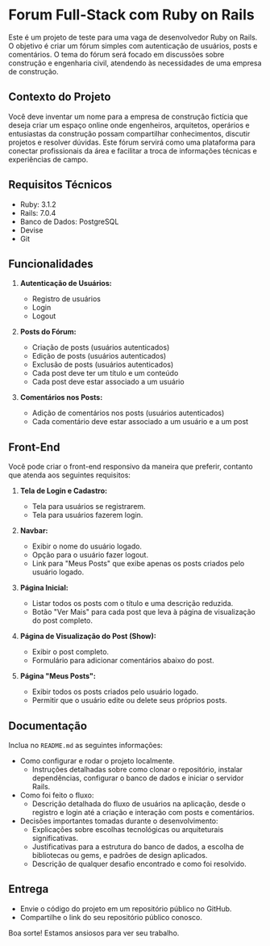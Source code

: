 # Forum Full-Stack com Ruby on Rails

Este é um projeto de teste para uma vaga de desenvolvedor Ruby on Rails. O objetivo é criar um fórum simples com autenticação de usuários, posts e comentários. O tema do fórum será focado em discussões sobre construção e engenharia civil, atendendo às necessidades de uma empresa de construção.

## Contexto do Projeto

Você deve inventar um nome para a empresa de construção fictícia que deseja criar um espaço online onde engenheiros, arquitetos, operários e entusiastas da construção possam compartilhar conhecimentos, discutir projetos e resolver dúvidas. Este fórum servirá como uma plataforma para conectar profissionais da área e facilitar a troca de informações técnicas e experiências de campo.

## Requisitos Técnicos

- Ruby: 3.1.2
- Rails: 7.0.4
- Banco de Dados: PostgreSQL
- Devise
- Git

## Funcionalidades

1. **Autenticação de Usuários:**
   - Registro de usuários
   - Login
   - Logout

2. **Posts do Fórum:**
   - Criação de posts (usuários autenticados)
   - Edição de posts (usuários autenticados)
   - Exclusão de posts (usuários autenticados)
   - Cada post deve ter um título e um conteúdo
   - Cada post deve estar associado a um usuário

3. **Comentários nos Posts:**
   - Adição de comentários nos posts (usuários autenticados)
   - Cada comentário deve estar associado a um usuário e a um post

## Front-End

Você pode criar o front-end responsivo da maneira que preferir, contanto que atenda aos seguintes requisitos:

1. **Tela de Login e Cadastro:**
   - Tela para usuários se registrarem.
   - Tela para usuários fazerem login.

2. **Navbar:**
   - Exibir o nome do usuário logado.
   - Opção para o usuário fazer logout.
   - Link para "Meus Posts" que exibe apenas os posts criados pelo usuário logado.

3. **Página Inicial:**
   - Listar todos os posts com o título e uma descrição reduzida.
   - Botão "Ver Mais" para cada post que leva à página de visualização do post completo.

4. **Página de Visualização do Post (Show):**
   - Exibir o post completo.
   - Formulário para adicionar comentários abaixo do post.

5. **Página "Meus Posts":**
   - Exibir todos os posts criados pelo usuário logado.
   - Permitir que o usuário edite ou delete seus próprios posts.

## Documentação

Inclua no `README.md` as seguintes informações:

- Como configurar e rodar o projeto localmente.
  * Instruções detalhadas sobre como clonar o repositório, instalar dependências, configurar o banco de dados e iniciar o servidor Rails.
- Como foi feito o fluxo:
  * Descrição detalhada do fluxo de usuários na aplicação, desde o registro e login até a criação e interação com posts e comentários.
- Decisões importantes tomadas durante o desenvolvimento:
  * Explicações sobre escolhas tecnológicas ou arquiteturais significativas.
  * Justificativas para a estrutura do banco de dados, a escolha de bibliotecas ou gems, e padrões de design aplicados.
  * Descrição de qualquer desafio encontrado e como foi resolvido.

## Entrega

- Envie o código do projeto em um repositório público no GitHub.
- Compartilhe o link do seu repositório público conosco.

Boa sorte! Estamos ansiosos para ver seu trabalho.
